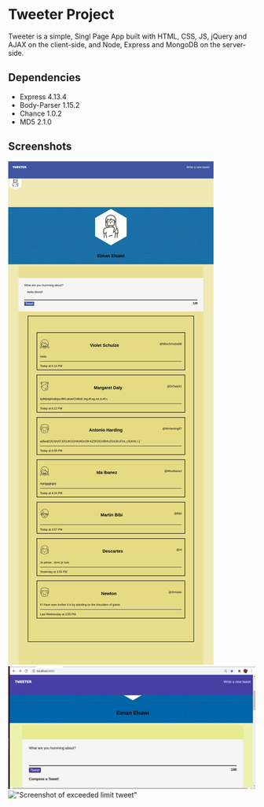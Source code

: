 # Tweeter Project

Tweeter is a simple, Singl Page App built with HTML, CSS, JS, jQuery and AJAX on the client-side, and Node, Express and MongoDB on the server-side.

## Dependencies

- Express 4.13.4
- Body-Parser 1.15.2
- Chance 1.0.2
- MD5 2.1.0

## Screenshots

!["Screenshot of tweet compose box"](https://github.com/imansawi/tweeter/blob/master/public/images/Tweeter-SPA.png)
!["Screenshot of an empty tweet"](https://github.com/imansawi/tweeter/blob/master/public/images/Empty-Tweet.png)
!["Screenshot of exceeded limit tweet"](https://github.com/imansawi/tweeter/blob/master/public/images/Exceed-Tweet-Limit.png)
